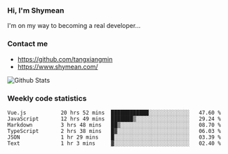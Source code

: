 ### Hi, I'm Shymean

I'm on my way to becoming a real developer...

### Contact me

- <https://github.com/tangxiangmin>
- <https://www.shymean.com/>

![Github Stats](https://github-readme-stats.vercel.app/api?username=tangxiangmin&show_icons=true&theme=dark)


###  Weekly code statistics

<!--START_SECTION:waka-->

```text
Vue.js           20 hrs 52 mins  ████████████░░░░░░░░░░░░░   47.60 %
JavaScript       12 hrs 49 mins  ███████▒░░░░░░░░░░░░░░░░░   29.24 %
Markdown         3 hrs 48 mins   ██▒░░░░░░░░░░░░░░░░░░░░░░   08.70 %
TypeScript       2 hrs 38 mins   █▓░░░░░░░░░░░░░░░░░░░░░░░   06.03 %
JSON             1 hr 29 mins    █░░░░░░░░░░░░░░░░░░░░░░░░   03.39 %
Text             1 hr 3 mins     ▓░░░░░░░░░░░░░░░░░░░░░░░░   02.40 %
```

<!--END_SECTION:waka-->